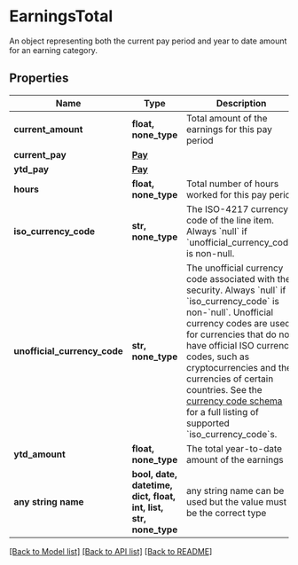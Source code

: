 # EarningsTotal

An object representing both the current pay period and year to date amount for an earning category.

## Properties
Name | Type | Description | Notes
------------ | ------------- | ------------- | -------------
**current_amount** | **float, none_type** | Total amount of the earnings for this pay period | [optional] 
**current_pay** | [**Pay**](Pay.md) |  | [optional] 
**ytd_pay** | [**Pay**](Pay.md) |  | [optional] 
**hours** | **float, none_type** | Total number of hours worked for this pay period | [optional] 
**iso_currency_code** | **str, none_type** | The ISO-4217 currency code of the line item. Always &#x60;null&#x60; if &#x60;unofficial_currency_code&#x60; is non-null. | [optional] 
**unofficial_currency_code** | **str, none_type** | The unofficial currency code associated with the security. Always &#x60;null&#x60; if &#x60;iso_currency_code&#x60; is non-&#x60;null&#x60;. Unofficial currency codes are used for currencies that do not have official ISO currency codes, such as cryptocurrencies and the currencies of certain countries.  See the [currency code schema](https://plaid.com/docs/api/accounts#currency-code-schema) for a full listing of supported &#x60;iso_currency_code&#x60;s. | [optional] 
**ytd_amount** | **float, none_type** | The total year-to-date amount of the earnings | [optional] 
**any string name** | **bool, date, datetime, dict, float, int, list, str, none_type** | any string name can be used but the value must be the correct type | [optional]

[[Back to Model list]](../README.md#documentation-for-models) [[Back to API list]](../README.md#documentation-for-api-endpoints) [[Back to README]](../README.md)


